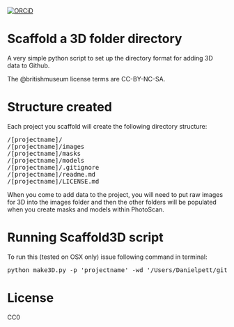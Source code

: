 [![ORCiD](https://img.shields.io/badge/ORCiD-0000--0002--0246--2335-green.svg)](http://orcid.org/0000-0002-0246-2335)

# Scaffold a 3D folder directory

A very simple python script to set up the directory format for adding 3D data to Github.

The @britishmuseum license terms are CC-BY-NC-SA.

# Structure created

Each project you scaffold will create the following directory structure:

<pre>
/[projectname]/
/[projectname]/images
/[projectname]/masks
/[projectname]/models
/[projectname]/.gitignore
/[projectname]/readme.md
/[projectname]/LICENSE.md
</pre>

When you come to add data to the project, you will need to put raw images for 3D into the images folder and then the
other folders will be populated when you create masks and models within PhotoScan.

# Running Scaffold3D script

To run this (tested on OSX only) issue following command in terminal:

<pre>python make3D.py -p 'projectname' -wd '/Users/Danielpett/githubProjects/' </pre>

# License

CC0
